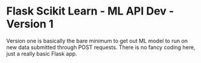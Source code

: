 # Flask Scikit Learn - ML API Dev - Version 1
Version one is basically the bare minimum to get out ML model to run on new data submitted through POST requests. There is no fancy coding here, just a really basic Flask app.
